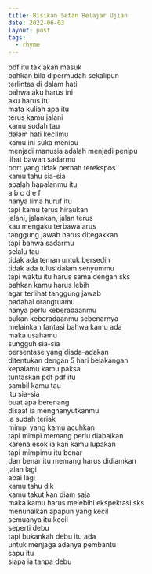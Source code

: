 ```yaml
---
title: Bisikan Setan Belajar Ujian
date: 2022-06-03
layout: post
tags:  
  - rhyme
---
```


<div>pdf itu tak akan masuk</div><div>bahkan bila dipermudah sekalipun</div><div>terlintas di dalam hati</div><div>bahwa aku harus ini</div><div>aku harus itu</div><div>mata kuliah apa itu</div><div>terus kamu jalani</div><div>kamu sudah tau</div><div>dalam hati kecilmu</div><div>kamu ini suka menipu</div><div>menjadi manusia adalah menjadi penipu</div><div>lihat bawah sadarmu</div><div>port yang tidak pernah terekspos</div><div>kamu tahu sia-sia</div><div>apalah hapalanmu itu</div><div>a b c d e f</div><div>hanya lima huruf itu</div><div>tapi kamu terus hiraukan</div><div>jalani, jalankan, jalan terus</div><div>kau mengaku terbawa arus</div><div>tanggung jawab harus ditegakkan</div><div>tapi bahwa sadarmu</div><div>selalu tau</div><div>tidak ada teman untuk bersedih</div><div>tidak ada tulus dalam senyummu</div><div>tapi waktu itu harus sama dengan sks</div><div>bahkan kamu harus lebih</div><div>agar terlihat tanggung jawab</div><div>padahal orangtuamu</div><div>hanya perlu keberadaanmu</div><div>bukan keberadaanmu sebenarnya</div><div>melainkan fantasi bahwa kamu ada</div><div>maka usahamu</div><div>sungguh sia-sia</div><div>persentase yang diada-adakan</div><div>ditentukan dengan 5 hari belakangan</div><div>kepalamu kamu paksa</div><div>tuntaskan pdf pdf itu</div><div>sambil kamu tau</div><div>itu sia-sia</div><div>buat apa berenang</div><div>disaat ia menghanyutkanmu</div><div>ia sudah teriak</div><div>mimpi yang kamu acuhkan</div><div>tapi mimpi memang perlu diabaikan</div><div>karena esok ia kan kamu lupakan</div><div>tapi mimpimu itu benar</div><div>dan benar itu memang harus didiamkan</div><div>jalan lagi</div><div>abai lagi</div><div>kamu tahu dik</div><div>kamu takut kan diam saja</div><div>maka kamu harus melebihi ekspektasi sks</div><div>menunaikan apapun yang kecil</div><div>semuanya itu kecil</div><div>seperti debu</div><div>tapi bukankah debu itu ada</div><div>untuk menjaga adanya pembantu</div><div>sapu itu</div><div>siapa ia tanpa debu</div><div><br /></div>